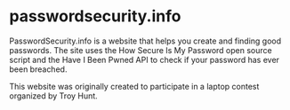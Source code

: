 # passwordsecurity.info
PasswordSecurity.info is a website that helps you create and finding good passwords. The site uses the How Secure Is My Password open source script and the Have I Been Pwned API to check if your password has ever been breached.


This website was originally created to participate in a laptop contest organized by Troy Hunt.
